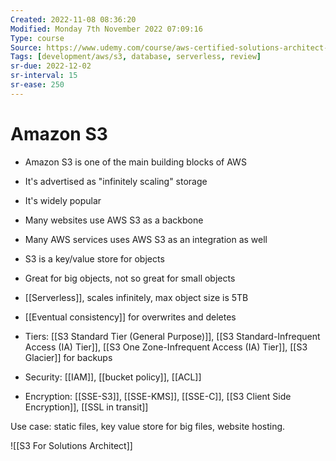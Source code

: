 ```yaml
---
Created: 2022-11-08 08:36:20
Modified: Monday 7th November 2022 07:09:16
Type: course
Source: https://www.udemy.com/course/aws-certified-solutions-architect-associate-saa-c01/?xref=E0Aed11STH4LPUQvCz0GJFABTmM=
Tags: [development/aws/s3, database, serverless, review]
sr-due: 2022-12-02
sr-interval: 15
sr-ease: 250
---
```


# Amazon S3

- Amazon S3 is one of the main building blocks of AWS
- It's advertised as "infinitely scaling" storage
- It's widely popular

- Many websites use AWS S3 as a backbone
- Many AWS services uses AWS S3 as an integration as well


- S3 is a key/value store for objects
- Great for big objects, not so great for small objects
- [[Serverless]], scales infinitely, max object size is 5TB
- [[Eventual consistency]] for overwrites and deletes
- Tiers: [[S3 Standard Tier (General Purpose)]], [[S3 Standard-Infrequent Access (IA) Tier]], [[S3 One Zone-Infrequent Access (IA) Tier]], [[S3 Glacier]] for backups
- Security: [[IAM]], [[bucket policy]], [[ACL]]
- Encryption: [[SSE-S3]], [[SSE-KMS]], [[SSE-C]], [[S3 Client Side Encryption]], [[SSL in transit]]

Use case: static files, key value store for big files, website hosting.

![[S3 For Solutions Architect]]
